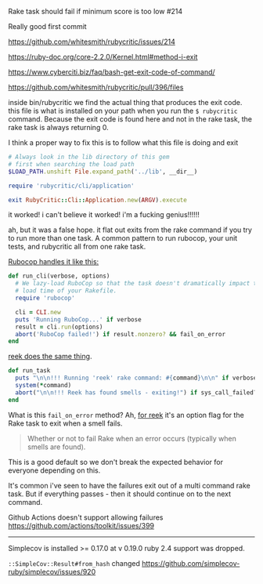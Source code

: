 Rake task should fail if minimum score is too low #214

Really good first commit

https://github.com/whitesmith/rubycritic/issues/214

https://ruby-doc.org/core-2.2.0/Kernel.html#method-i-exit

https://www.cyberciti.biz/faq/bash-get-exit-code-of-command/


https://github.com/whitesmith/rubycritic/pull/396/files


inside bin/rubycritic we find the actual thing that produces the exit code. this
file is what is installed on your path when you run the `$ rubycritic` command. Because the exit
code is found here and not in the rake task, the rake task is always returning 0.

I think a proper way to fix this is to follow what this file is doing and exit
```ruby
# Always look in the lib directory of this gem
# first when searching the load path
$LOAD_PATH.unshift File.expand_path('../lib', __dir__)

require 'rubycritic/cli/application'

exit RubyCritic::Cli::Application.new(ARGV).execute
```

it worked! i can't believe it worked! i'm a fucking genius!!!!!!

ah, but it was a false hope. it flat out exits from the rake command if you try to
run more than one task. A common pattern to run rubocop, your unit tests, and rubycritic
all from one rake task.

[Rubocop handles it like this:](https://github.com/rubocop/rubocop/blob/master/lib/rubocop/rake_task.rb#L43)
```ruby
def run_cli(verbose, options)
  # We lazy-load RuboCop so that the task doesn't dramatically impact the
  # load time of your Rakefile.
  require 'rubocop'

  cli = CLI.new
  puts 'Running RuboCop...' if verbose
  result = cli.run(options)
  abort('RuboCop failed!') if result.nonzero? && fail_on_error
end
```

[reek does the same thing](https://github.com/troessner/reek/blob/master/lib/reek/rake/task.rb#L108).
```ruby
def run_task
  puts "\n\n!!! Running 'reek' rake command: #{command}\n\n" if verbose
  system(*command)
  abort("\n\n!!! Reek has found smells - exiting!") if sys_call_failed? && fail_on_error
end
```

What is this `fail_on_error` method? Ah, [for reek](https://github.com/troessner/reek/blob/master/lib/reek/rake/task.rb#L60) it's an option flag for the Rake task to exit when a smell fails.

> Whether or not to fail Rake when an error occurs (typically when smells are found).

This is a good default so we don't break the expected behavior for everyone depending on this.

It's common i've seen to have the failures exit out of a multi command rake task.
But if everything passes - then it should continue on to the next command.


Github Actions doesn't support allowing failures https://github.com/actions/toolkit/issues/399

---
Simplecov is installed >= 0.17.0
at v 0.19.0 ruby 2.4 support was dropped.

`::SimpleCov::Result#from_hash` changed
https://github.com/simplecov-ruby/simplecov/issues/920
